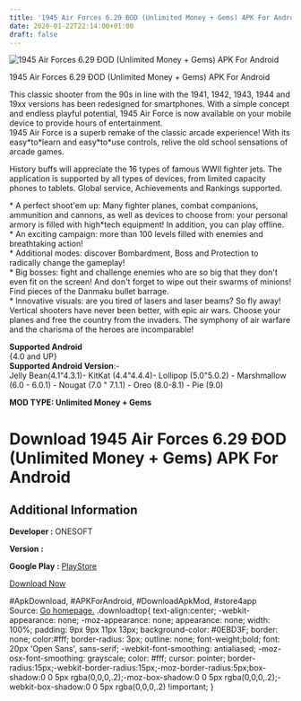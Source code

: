 ```yaml
---
title: '1945 Air Forces 6.29 ÐOD (Unlimited Money + Gems) APK For Android'
date: 2020-01-22T22:14:00+01:00
draft: false
---
```


![1945 Air Forces 6.29 ÐOD (Unlimited Money + Gems) APK For Android](https://i2.wp.com/apkhome.net/wp-content/uploads/2020/01/1945-Air-Forces-6.29-ÐOD-Unlimited-Money-Gems.png "1945 Air Forces 6.29 ÐOD (Unlimited Money + Gems) APK For Android")

  

1945 Air Forces 6.29 ÐOD (Unlimited Money + Gems) APK For Android

This classic shooter from the 90s in line with the 1941, 1942, 1943, 1944 and 19xx versions has been redesigned for smartphones. With a simple concept and endless playful potential, 1945 Air Force is now available on your mobile device to provide hours of entertainment.  
1945 Air Force is a superb remake of the classic arcade experience! With its easy\*to\*learn and easy\*to\*use controls, relive the old school sensations of arcade games.

History buffs will appreciate the 16 types of famous WWII fighter jets. The application is supported by all types of devices, from limited capacity phones to tablets. Global service, Achievements and Rankings supported.

\* A perfect shoot'em up: Many fighter planes, combat companions, ammunition and cannons, as well as devices to choose from: your personal armory is filled with high\*tech equipment! In addition, you can play offline.  
\* An exciting campaign: more than 100 levels filled with enemies and breathtaking action!  
\* Additional modes: discover Bombardment, Boss and Protection to radically change the gameplay!  
\* Big bosses: fight and challenge enemies who are so big that they don't even fit on the screen! And don't forget to wipe out their swarms of minions! Find pieces of the Danmaku bullet barrage.  
\* Innovative visuals: are you tired of lasers and laser beams? So fly away! Vertical shooters have never been better, with epic air wars. Choose your planes and free the country from the invaders. The symphony of air warfare and the charisma of the heroes are incomparable!

**Supported Android**  
{4.0 and UP}  
**Supported Android Version**:-  
Jelly Bean(4.1"4.3.1)- KitKat (4.4"4.4.4)- Lollipop (5.0"5.0.2) - Marshmallow (6.0 - 6.0.1) - Nougat (7.0 " 7.1.1) - Oreo (8.0-8.1) - Pie (9.0)

**MOD TYPE: Unlimited Money + Gems**

Download 1945 Air Forces 6.29 ÐOD (Unlimited Money + Gems) APK For Android
===========================================================================

Additional Information
----------------------

**Developer :** ONESOFT

**Version :**

**Google Play :** [PlayStore](https://play.google.com/store/apps/details?id=com.os.airforce)

  

[Download Now](https://store4app.co/post/1945-air-forces-6-29-od-unlimited-money-gems-apk-for-android_1579711028)

  
#ApkDownload, #APKForAndroid, #DownloadApkMod, #store4app  
Source: [Go homepage.](https://store4app.co/post/1945-air-forces-6-29-od-unlimited-money-gems-apk-for-android_1579711028) .downloadtop{ text-align:center; -webkit-appearance: none; -moz-appearance: none; appearance: none; width: 100%; padding: 9px 9px 11px 13px; background-color: #0EBD3F; border: none; color:#fff; border-radius: 3px; outline: none; font-weight;bold; font: 20px 'Open Sans', sans-serif; -webkit-font-smoothing: antialiased; -moz-osx-font-smoothing: grayscale; color: #fff; cursor: pointer; border-radius:15px;-webkit-border-radius:15px;-moz-border-radius:5px;box-shadow:0 0 5px rgba(0,0,0,.2);-moz-box-shadow:0 0 5px rgba(0,0,0,.2);-webkit-box-shadow:0 0 5px rgba(0,0,0,.2) !important; }